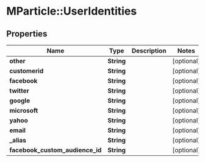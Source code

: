# MParticle::UserIdentities

## Properties
Name | Type | Description | Notes
------------ | ------------- | ------------- | -------------
**other** | **String** |  | [optional] 
**customerid** | **String** |  | [optional] 
**facebook** | **String** |  | [optional] 
**twitter** | **String** |  | [optional] 
**google** | **String** |  | [optional] 
**microsoft** | **String** |  | [optional] 
**yahoo** | **String** |  | [optional] 
**email** | **String** |  | [optional] 
**_alias** | **String** |  | [optional] 
**facebook_custom_audience_id** | **String** |  | [optional] 


